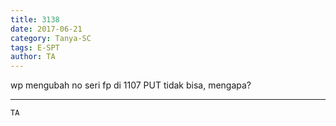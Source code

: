 ```yaml
---
title: 3138
date: 2017-06-21
category: Tanya-SC
tags: E-SPT
author: TA
---
```


wp mengubah no seri fp di 1107 PUT tidak bisa, mengapa?

---



`TA`
